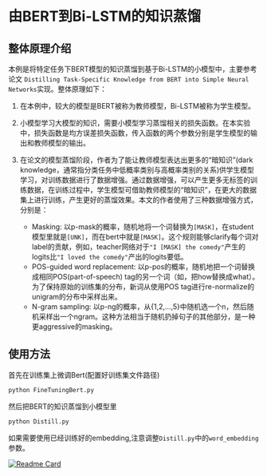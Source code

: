由BERT到Bi-LSTM的知识蒸馏
============


整体原理介绍
------------

本例是将特定任务下BERT模型的知识蒸馏到基于Bi-LSTM的小模型中，主要参考论文 `Distilling Task-Specific Knowledge from BERT into Simple Neural Networks`实现。整体原理如下：
    
1. 在本例中，较大的模型是BERT被称为教师模型，Bi-LSTM被称为学生模型。

2. 小模型学习大模型的知识，需要小模型学习蒸馏相关的损失函数。在本实验中，损失函数是均方误差损失函数，传入函数的两个参数分别是学生模型的输出和教师模型的输出。

3. 在论文的模型蒸馏阶段，作者为了能让教师模型表达出更多的“暗知识”(dark knowledge，通常指分类任务中低概率类别与高概率类别的关系)供学生模型学习，对训练数据进行了数据增强。通过数据增强，可以产生更多无标签的训练数据，在训练过程中，学生模型可借助教师模型的“暗知识”，在更大的数据集上进行训练，产生更好的蒸馏效果。本文的作者使用了三种数据增强方式，分别是：

   - Masking: 以p-mask的概率，随机地将一个词替换为``[MASK]``，在student模型里就是``[UNK]``，而在bert中就是``[MASK]``。这个规则能够clarify每个词对label的贡献，例如，teacher网络对于``"I [MASK] the comedy"``产生的logits比``"I loved the comedy"``产出的logits要低。
   - POS-guided word replacement: 以p-pos的概率，随机地把一个词替换成相同POS(part-of-speech) tag的另一个词（如，把how替换成what）。为了保持原始的训练集的分布，新词从使用POS tag进行re-normalize的unigram的分布中采样出来。
   - N-gram sampling: 以p-ng的概率，从{1,2,…,5}中随机选一个n，然后随机采样出一个ngram。这种方法相当于随机扔掉句子的其他部分，是一种更aggressive的masking。


## 使用方法

首先在训练集上微调Bert(配置好训练集文件路径)
```bash
python FineTuningBert.py
```

然后把BERT的知识蒸馏到小模型里
```bash
python Distill.py
```

如果需要使用已经训练好的embedding,注意调整`Distill.py`中的`word_embedding`参数。

[![Readme Card](https://github-readme-stats.vercel.app/api/pin/?username=orangetwo&repo=simple_distill)](https://github.com/orangetwo/simple_distill)
